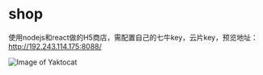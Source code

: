 # shop
使用nodejs和react做的H5商店，需配置自己的七牛key，云片key，预览地址：http://192.243.114.175:8088/

![Image of Yaktocat](http://obbapcolf.bkt.clouddn.com/5d70eeb210b5157af07b9e3d7323521c.png)

